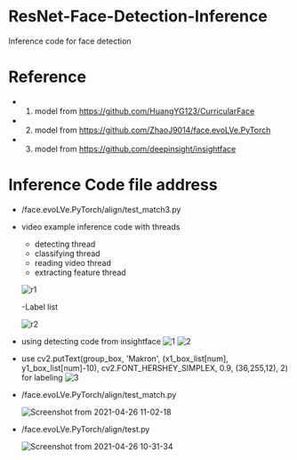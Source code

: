 # ResNet-Face-Detection-Inference
Inference code for face detection

# Reference
- 1. model from https://github.com/HuangYG123/CurricularFace
- 2. model from https://github.com/ZhaoJ9014/face.evoLVe.PyTorch
- 3. model from https://github.com/deepinsight/insightface

# Inference Code file address
- /face.evoLVe.PyTorch/align/test_match3.py

- video example inference code with threads
  - detecting thread 
  - classifying thread
  - reading video thread
  - extracting feature thread
  
  ![r1](https://user-images.githubusercontent.com/62841284/116641523-d732df00-a9a7-11eb-9e7d-79bf48b5da00.png)
  
  -Label list
  
  ![r2](https://user-images.githubusercontent.com/62841284/116641538-dbf79300-a9a7-11eb-8624-f83451e9f876.png)


- using detecting code from insightface
  ![1](https://user-images.githubusercontent.com/62841284/116346345-0a009a00-a825-11eb-9350-d661d8c37ad2.png)
  ![2](https://user-images.githubusercontent.com/62841284/116346351-0c62f400-a825-11eb-8c5a-ad01edb0fc16.png)

- use cv2.putText(group_box, 'Makron', (x1_box_list[num], y1_box_list[num]-10), cv2.FONT_HERSHEY_SIMPLEX, 0.9, (36,255,12), 2) for labeling
  ![3](https://user-images.githubusercontent.com/62841284/116355011-353eb580-a834-11eb-945f-1b4951098818.png)


- /face.evoLVe.PyTorch/align/test_match.py

  ![Screenshot from 2021-04-26 11-02-18](https://user-images.githubusercontent.com/62841284/116019487-3da1bf80-a67f-11eb-9f40-ffa31554ffce.png)


- /face.evoLVe.PyTorch/align/test.py

  ![Screenshot from 2021-04-26 10-31-34](https://user-images.githubusercontent.com/62841284/116019244-c2d8a480-a67e-11eb-8863-eeea86a69cd8.png)

